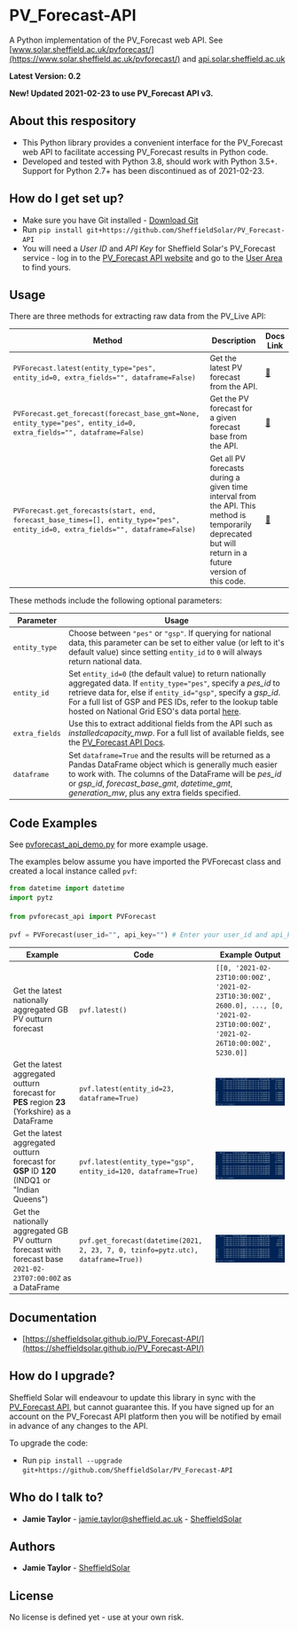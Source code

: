 
# PV_Forecast-API
A Python implementation of the PV_Forecast web API. See [www.solar.sheffield.ac.uk/pvforecast/](https://www.solar.sheffield.ac.uk/pvforecast/) and [api.solar.sheffield.ac.uk](https://api.solar.sheffield.ac.uk/)

**Latest Version: 0.2**

**New! Updated 2021-02-23 to use PV_Forecast API v3.**

## About this respository

* This Python library provides a convenient interface for the PV_Forecast web API to facilitate accessing PV_Forecast results in Python code.
* Developed and tested with Python 3.8, should work with Python 3.5+. Support for Python 2.7+ has been discontinued as of 2021-02-23.

## How do I get set up?

* Make sure you have Git installed - [Download Git](https://git-scm.com/downloads)
* Run `pip install git+https://github.com/SheffieldSolar/PV_Forecast-API`
* You will need a _User ID_ and _API Key_ for Sheffield Solar's PV_Forecast service - log in to the [PV_Forecast API website](https://api.solar.sheffield.ac.uk/pvforecast/) and go to the [User Area](https://api.solar.sheffield.ac.uk/pvforecast/user) to find yours.

## Usage

There are three methods for extracting raw data from the PV_Live API:

|Method|Description|Docs Link|
|------|-----------|---------|
|`PVForecast.latest(entity_type="pes", entity_id=0, extra_fields="", dataframe=False)`|Get the latest PV forecast from the API.|[&#128279;](https://sheffieldsolar.github.io/PV_Forecast-API/build/html/modules.html#pvforecast_api.pvforecast.PVForecast.latest)|
|`PVForecast.get_forecast(forecast_base_gmt=None, entity_type="pes", entity_id=0, extra_fields="", dataframe=False)`|Get the PV forecast for a given forecast base from the API.|[&#128279;](https://sheffieldsolar.github.io/PV_Forecast-API/build/html/modules.html#pvforecast_api.pvforecast.PVForecast.get_forecast)|
|`PVForecast.get_forecasts(start, end, forecast_base_times=[], entity_type="pes", entity_id=0, extra_fields="", dataframe=False)`|Get all PV forecasts during a given time interval from the API. This method is temporarily deprecated but will return in a future version of this code.|[&#128279;](https://sheffieldsolar.github.io/PV_Forecast-API/build/html/modules.html#pvforecast_api.pvforecast.PVForecast.get_forecasts)|

These methods include the following optional parameters:

|Parameter|Usage|
|---------|-----|
|`entity_type`|Choose between `"pes"` or `"gsp"`. If querying for national data, this parameter can be set to either value (or left to it's default value) since setting `entity_id` to `0` will always return national data.|
|`entity_id`|Set `entity_id=0` (the default value) to return nationally aggregated data. If `entity_type="pes"`, specify a _pes_id_ to retrieve data for, else if `entity_id="gsp"`, specify a _gsp_id_. For a full list of GSP and PES IDs, refer to the lookup table hosted on National Grid ESO's data portal [here](https://data.nationalgrideso.com/system/gis-boundaries-for-gb-grid-supply-points).|
|`extra_fields`|Use this to extract additional fields from the API such as _installedcapacity_mwp_. For a full list of available fields, see the [PV_Forecast API Docs](https://api.solar.sheffield.ac.uk/pvforecast/v3/docs).|
|`dataframe`|Set `dataframe=True` and the results will be returned as a Pandas DataFrame object which is generally much easier to work with. The columns of the DataFrame will be _pes_id_ or _gsp_id_, _forecast_base_gmt_, _datetime_gmt_, _generation_mw_, plus any extra fields specified.|

## Code Examples

See [pvforecast_api_demo.py](https://github.com/SheffieldSolar/PV_Forecast-API/blob/master/pvforecast_api_demo.py) for more example usage.

The examples below assume you have imported the PVForecast class and created a local instance called `pvf`:

```Python
from datetime import datetime
import pytz

from pvforecast_api import PVForecast

pvf = PVForecast(user_id="", api_key="") # Enter your user_id and api_key here!
```

|Example|Code|Example Output|
|-------|----|------|
|Get the latest nationally aggregated GB PV outturn forecast|`pvf.latest()`|`[[0, '2021-02-23T10:00:00Z', '2021-02-23T10:30:00Z', 2600.0], ..., [0, '2021-02-23T10:00:00Z', '2021-02-26T10:00:00Z', 5230.0]]`|
|Get the latest aggregated outturn forecast for **PES** region **23** (Yorkshire) as a DataFrame|`pvf.latest(entity_id=23, dataframe=True)`|![Screenshot of output](/misc/code_example_output1.png?raw=true)
|Get the latest aggregated outturn forecast for **GSP** ID **120** (INDQ1 or "Indian Queens")|`pvf.latest(entity_type="gsp", entity_id=120, dataframe=True)`|![Screenshot of output](/misc/code_example_output2.png?raw=true)
|Get the nationally aggregated GB PV outturn forecast with forecast base `2021-02-23T07:00:00Z` as a DataFrame|`pvf.get_forecast(datetime(2021, 2, 23, 7, 0, tzinfo=pytz.utc), dataframe=True))`|![Screenshot of output](/misc/code_example_output3.png?raw=true)|

## Documentation

* [https://sheffieldsolar.github.io/PV_Forecast-API/](https://sheffieldsolar.github.io/PV_Forecast-API/)

## How do I upgrade?

Sheffield Solar will endeavour to update this library in sync with the [PV_Forecast API](https://api.solar.sheffield.ac.uk/pvforecast/ "PV_Forecast API webpage"), but cannot guarantee this. If you have signed up for an account on the PV_Forecast API platform then you will be notified by email in advance of any changes to the API.

To upgrade the code:
* Run `pip install --upgrade git+https://github.com/SheffieldSolar/PV_Forecast-API`

## Who do I talk to?

* **Jamie Taylor** - [jamie.taylor@sheffield.ac.uk](mailto:jamie.taylor@sheffield.ac.uk "Email Jamie") - [SheffieldSolar](https://github.com/SheffieldSolar)

## Authors

* **Jamie Taylor** - [SheffieldSolar](https://github.com/SheffieldSolar)

## License

No license is defined yet - use at your own risk.
